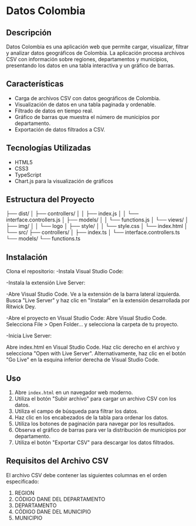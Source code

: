 # Datos Colombia

## Descripción
Datos Colombia es una aplicación web que permite cargar, visualizar, filtrar y analizar datos geográficos de Colombia. La aplicación procesa archivos CSV con información sobre regiones, departamentos y municipios, presentando los datos en una tabla interactiva y un gráfico de barras.

## Características
- Carga de archivos CSV con datos geográficos de Colombia.
- Visualización de datos en una tabla paginada y ordenable.
- Filtrado de datos en tiempo real.
- Gráfico de barras que muestra el número de municipios por departamento.
- Exportación de datos filtrados a CSV.
  

## Tecnologías Utilizadas
- HTML5
- CSS3
- TypeScript
- Chart.js para la visualización de gráficos

## Estructura del Proyecto
├── dist/
│   ├── controllers/
│   │   ├── index.js
│   │   └── interface.controllers.js
│   ├── models/
│   │   └── functions.js
│   └── views/
│       ├── img/
│       │   └── logo
│       ├── style/
│       │   └── style.css
│       └── index.html
│
└── src/
├── controllers/
│   ├── index.ts
│   └── interface.controllers.ts
└── models/
└── functions.ts
## Instalación
Clona el repositorio:
-Instala Visual Studio Code:

-Instala la extensión Live Server:

-Abre Visual Studio Code. Ve a la extensión de la barra lateral izquierda. Busca "Live Server" y haz clic en "Instalar" en la extensión desarrollada por Ritwick Dey.

-Abre el proyecto en Visual Studio Code: Abre Visual Studio Code. Selecciona File > Open Folder... y selecciona la carpeta de tu proyecto.

-Inicia Live Server:

Abre index.html en Visual Studio Code. Haz clic derecho en el archivo y selecciona "Open with Live Server". Alternativamente, haz clic en el botón "Go Live" en la esquina inferior derecha de Visual Studio Code.
## Uso
1. Abre `index.html` en un navegador web moderno.
2. Utiliza el botón "Subir archivo" para cargar un archivo CSV con los datos.
3. Utiliza el campo de búsqueda para filtrar los datos.
4. Haz clic en los encabezados de la tabla para ordenar los datos.
5. Utiliza los botones de paginación para navegar por los resultados.
6. Observa el gráfico de barras para ver la distribución de municipios por departamento.
7. Utiliza el botón "Exportar CSV" para descargar los datos filtrados.

## Requisitos del Archivo CSV
El archivo CSV debe contener las siguientes columnas en el orden especificado:
1. REGION
2. CÓDIGO DANE DEL DEPARTAMENTO
3. DEPARTAMENTO
4. CÓDIGO DANE DEL MUNICIPIO
5. MUNICIPIO


